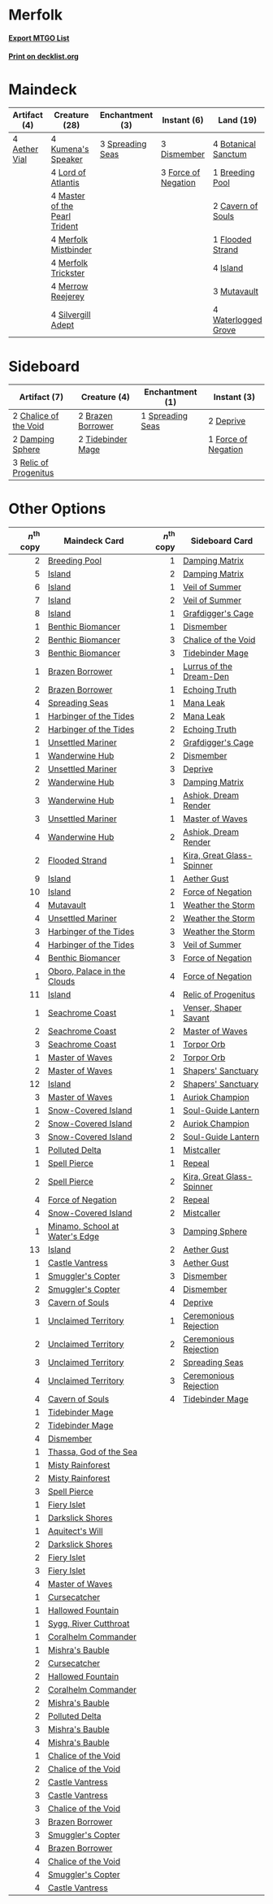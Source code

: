 # Merfolk

#### [Export MTGO List](../collection/Merfolk/Merfolk.txt)
#### [Print on decklist.org](http://decklist.org/?deckmain=4%09Aether%20Vial%0A4%09Botanical%20Sanctum%0A1%09Breeding%20Pool%0A2%09Cavern%20of%20Souls%0A3%09Dismember%0A1%09Flooded%20Strand%0A3%09Force%20of%20Negation%0A4%09Island%0A4%09Kumena's%20Speaker%0A4%09Lord%20of%20Atlantis%0A4%09Master%20of%20the%20Pearl%20Trident%0A4%09Merfolk%20Mistbinder%0A4%09Merfolk%20Trickster%0A4%09Merrow%20Reejerey%0A3%09Mutavault%0A4%09Silvergill%20Adept%0A3%09Spreading%20Seas%0A4%09Waterlogged%20Grove&deckside=2%09Brazen%20Borrower%0A2%09Chalice%20of%20the%20Void%0A2%09Damping%20Sphere%0A2%09Deprive%0A1%09Force%20of%20Negation%0A3%09Relic%20of%20Progenitus%0A1%09Spreading%20Seas%0A2%09Tidebinder%20Mage)
# Maindeck

|                                     Artifact (4)                                      |                                             Creature (28)                                              |                                      Enchantment (3)                                      |                                         Instant (6)                                          |                                          Land (19)                                           |
|---------------------------------------------------------------------------------------|--------------------------------------------------------------------------------------------------------|-------------------------------------------------------------------------------------------|----------------------------------------------------------------------------------------------|----------------------------------------------------------------------------------------------|
|4 [Aether Vial](http://gatherer.wizards.com/Pages/Card/Details.aspx?multiverseid=48146)|4 [Kumena's Speaker](http://gatherer.wizards.com/Pages/Card/Details.aspx?multiverseid=435352)           |3 [Spreading Seas](http://gatherer.wizards.com/Pages/Card/Details.aspx?multiverseid=190405)|3 [Dismember](http://gatherer.wizards.com/Pages/Card/Details.aspx?multiverseid=382182)        |4 [Botanical Sanctum](http://gatherer.wizards.com/Pages/Card/Details.aspx?multiverseid=417817)|
|                                                                                       |4 [Lord of Atlantis](http://gatherer.wizards.com/Pages/Card/Details.aspx?multiverseid=707)              |                                                                                           |3 [Force of Negation](http://gatherer.wizards.com/Pages/Card/Details.aspx?multiverseid=464001)|1 [Breeding Pool](http://gatherer.wizards.com/Pages/Card/Details.aspx?multiverseid=97088)     |
|                                                                                       |4 [Master of the Pearl Trident](http://gatherer.wizards.com/Pages/Card/Details.aspx?multiverseid=438449)|                                                                                           |                                                                                              |2 [Cavern of Souls](http://gatherer.wizards.com/Pages/Card/Details.aspx?multiverseid=278058)  |
|                                                                                       |4 [Merfolk Mistbinder](http://gatherer.wizards.com/Pages/Card/Details.aspx?multiverseid=439823)         |                                                                                           |                                                                                              |1 [Flooded Strand](http://gatherer.wizards.com/Pages/Card/Details.aspx?multiverseid=405098)   |
|                                                                                       |4 [Merfolk Trickster](http://gatherer.wizards.com/Pages/Card/Details.aspx?multiverseid=442944)          |                                                                                           |                                                                                              |4 [Island](http://gatherer.wizards.com/Pages/Card/Details.aspx?multiverseid=439857)           |
|                                                                                       |4 [Merrow Reejerey](http://gatherer.wizards.com/Pages/Card/Details.aspx?multiverseid=438453)            |                                                                                           |                                                                                              |3 [Mutavault](http://gatherer.wizards.com/Pages/Card/Details.aspx?multiverseid=370733)        |
|                                                                                       |4 [Silvergill Adept](http://gatherer.wizards.com/Pages/Card/Details.aspx?multiverseid=139682)           |                                                                                           |                                                                                              |4 [Waterlogged Grove](http://gatherer.wizards.com/Pages/Card/Details.aspx?multiverseid=464198)|


# Sideboard

|                                          Artifact (7)                                          |                                        Creature (4)                                        |                                      Enchantment (1)                                      |                                         Instant (3)                                          |
|------------------------------------------------------------------------------------------------|--------------------------------------------------------------------------------------------|-------------------------------------------------------------------------------------------|----------------------------------------------------------------------------------------------|
|2 [Chalice of the Void](http://gatherer.wizards.com/Pages/Card/Details.aspx?multiverseid=442211)|2 [Brazen Borrower](http://gatherer.wizards.com/Pages/Card/Details.aspx?multiverseid=473001)|1 [Spreading Seas](http://gatherer.wizards.com/Pages/Card/Details.aspx?multiverseid=190405)|2 [Deprive](http://gatherer.wizards.com/Pages/Card/Details.aspx?multiverseid=193519)          |
|2 [Damping Sphere](http://gatherer.wizards.com/Pages/Card/Details.aspx?multiverseid=443101)     |2 [Tidebinder Mage](http://gatherer.wizards.com/Pages/Card/Details.aspx?multiverseid=438462)|                                                                                           |1 [Force of Negation](http://gatherer.wizards.com/Pages/Card/Details.aspx?multiverseid=464001)|
|3 [Relic of Progenitus](http://gatherer.wizards.com/Pages/Card/Details.aspx?multiverseid=174824)|                                                                                            |                                                                                           |                                                                                              |


# Other Options

|*n*<sup>th</sup> copy|                                             Maindeck Card                                              |*n*<sup>th</sup> copy|                                          Sideboard Card                                           |
|--------------------:|--------------------------------------------------------------------------------------------------------|--------------------:|---------------------------------------------------------------------------------------------------|
|                    2|[Breeding Pool](http://gatherer.wizards.com/Pages/Card/Details.aspx?multiverseid=97088)                 |                    1|[Damping Matrix](http://gatherer.wizards.com/Pages/Card/Details.aspx?multiverseid=426043)          |
|                    5|[Island](http://gatherer.wizards.com/Pages/Card/Details.aspx?multiverseid=439857)                       |                    2|[Damping Matrix](http://gatherer.wizards.com/Pages/Card/Details.aspx?multiverseid=426043)          |
|                    6|[Island](http://gatherer.wizards.com/Pages/Card/Details.aspx?multiverseid=439857)                       |                    1|[Veil of Summer](http://gatherer.wizards.com/Pages/Card/Details.aspx?multiverseid=466952)          |
|                    7|[Island](http://gatherer.wizards.com/Pages/Card/Details.aspx?multiverseid=439857)                       |                    2|[Veil of Summer](http://gatherer.wizards.com/Pages/Card/Details.aspx?multiverseid=466952)          |
|                    8|[Island](http://gatherer.wizards.com/Pages/Card/Details.aspx?multiverseid=439857)                       |                    1|[Grafdigger's Cage](http://gatherer.wizards.com/Pages/Card/Details.aspx?multiverseid=278452)       |
|                    1|[Benthic Biomancer](http://gatherer.wizards.com/Pages/Card/Details.aspx?multiverseid=457176)            |                    1|[Dismember](http://gatherer.wizards.com/Pages/Card/Details.aspx?multiverseid=382182)               |
|                    2|[Benthic Biomancer](http://gatherer.wizards.com/Pages/Card/Details.aspx?multiverseid=457176)            |                    3|[Chalice of the Void](http://gatherer.wizards.com/Pages/Card/Details.aspx?multiverseid=442211)     |
|                    3|[Benthic Biomancer](http://gatherer.wizards.com/Pages/Card/Details.aspx?multiverseid=457176)            |                    3|[Tidebinder Mage](http://gatherer.wizards.com/Pages/Card/Details.aspx?multiverseid=438462)         |
|                    1|[Brazen Borrower](http://gatherer.wizards.com/Pages/Card/Details.aspx?multiverseid=473001)              |                    1|[Lurrus of the Dream-Den](http://gatherer.wizards.com/Pages/Card/Details.aspx?multiverseid=479746) |
|                    2|[Brazen Borrower](http://gatherer.wizards.com/Pages/Card/Details.aspx?multiverseid=473001)              |                    1|[Echoing Truth](http://gatherer.wizards.com/Pages/Card/Details.aspx?multiverseid=405212)           |
|                    4|[Spreading Seas](http://gatherer.wizards.com/Pages/Card/Details.aspx?multiverseid=190405)               |                    1|[Mana Leak](http://gatherer.wizards.com/Pages/Card/Details.aspx?multiverseid=45242)                |
|                    1|[Harbinger of the Tides](http://gatherer.wizards.com/Pages/Card/Details.aspx?multiverseid=433017)       |                    2|[Mana Leak](http://gatherer.wizards.com/Pages/Card/Details.aspx?multiverseid=45242)                |
|                    2|[Harbinger of the Tides](http://gatherer.wizards.com/Pages/Card/Details.aspx?multiverseid=433017)       |                    2|[Echoing Truth](http://gatherer.wizards.com/Pages/Card/Details.aspx?multiverseid=405212)           |
|                    1|[Unsettled Mariner](http://gatherer.wizards.com/Pages/Card/Details.aspx?multiverseid=464165)            |                    2|[Grafdigger's Cage](http://gatherer.wizards.com/Pages/Card/Details.aspx?multiverseid=278452)       |
|                    1|[Wanderwine Hub](http://gatherer.wizards.com/Pages/Card/Details.aspx?multiverseid=153456)               |                    2|[Dismember](http://gatherer.wizards.com/Pages/Card/Details.aspx?multiverseid=382182)               |
|                    2|[Unsettled Mariner](http://gatherer.wizards.com/Pages/Card/Details.aspx?multiverseid=464165)            |                    3|[Deprive](http://gatherer.wizards.com/Pages/Card/Details.aspx?multiverseid=193519)                 |
|                    2|[Wanderwine Hub](http://gatherer.wizards.com/Pages/Card/Details.aspx?multiverseid=153456)               |                    3|[Damping Matrix](http://gatherer.wizards.com/Pages/Card/Details.aspx?multiverseid=426043)          |
|                    3|[Wanderwine Hub](http://gatherer.wizards.com/Pages/Card/Details.aspx?multiverseid=153456)               |                    1|[Ashiok, Dream Render](http://gatherer.wizards.com/Pages/Card/Details.aspx?multiverseid=461155)    |
|                    3|[Unsettled Mariner](http://gatherer.wizards.com/Pages/Card/Details.aspx?multiverseid=464165)            |                    1|[Master of Waves](http://gatherer.wizards.com/Pages/Card/Details.aspx?multiverseid=438441)         |
|                    4|[Wanderwine Hub](http://gatherer.wizards.com/Pages/Card/Details.aspx?multiverseid=153456)               |                    2|[Ashiok, Dream Render](http://gatherer.wizards.com/Pages/Card/Details.aspx?multiverseid=461155)    |
|                    2|[Flooded Strand](http://gatherer.wizards.com/Pages/Card/Details.aspx?multiverseid=405098)               |                    1|[Kira, Great Glass-Spinner](http://gatherer.wizards.com/Pages/Card/Details.aspx?multiverseid=74445)|
|                    9|[Island](http://gatherer.wizards.com/Pages/Card/Details.aspx?multiverseid=439857)                       |                    1|[Aether Gust](http://gatherer.wizards.com/Pages/Card/Details.aspx?multiverseid=466796)             |
|                   10|[Island](http://gatherer.wizards.com/Pages/Card/Details.aspx?multiverseid=439857)                       |                    2|[Force of Negation](http://gatherer.wizards.com/Pages/Card/Details.aspx?multiverseid=464001)       |
|                    4|[Mutavault](http://gatherer.wizards.com/Pages/Card/Details.aspx?multiverseid=370733)                    |                    1|[Weather the Storm](http://gatherer.wizards.com/Pages/Card/Details.aspx?multiverseid=464140)       |
|                    4|[Unsettled Mariner](http://gatherer.wizards.com/Pages/Card/Details.aspx?multiverseid=464165)            |                    2|[Weather the Storm](http://gatherer.wizards.com/Pages/Card/Details.aspx?multiverseid=464140)       |
|                    3|[Harbinger of the Tides](http://gatherer.wizards.com/Pages/Card/Details.aspx?multiverseid=433017)       |                    3|[Weather the Storm](http://gatherer.wizards.com/Pages/Card/Details.aspx?multiverseid=464140)       |
|                    4|[Harbinger of the Tides](http://gatherer.wizards.com/Pages/Card/Details.aspx?multiverseid=433017)       |                    3|[Veil of Summer](http://gatherer.wizards.com/Pages/Card/Details.aspx?multiverseid=466952)          |
|                    4|[Benthic Biomancer](http://gatherer.wizards.com/Pages/Card/Details.aspx?multiverseid=457176)            |                    3|[Force of Negation](http://gatherer.wizards.com/Pages/Card/Details.aspx?multiverseid=464001)       |
|                    1|[Oboro, Palace in the Clouds](http://gatherer.wizards.com/Pages/Card/Details.aspx?multiverseid=74206)   |                    4|[Force of Negation](http://gatherer.wizards.com/Pages/Card/Details.aspx?multiverseid=464001)       |
|                   11|[Island](http://gatherer.wizards.com/Pages/Card/Details.aspx?multiverseid=439857)                       |                    4|[Relic of Progenitus](http://gatherer.wizards.com/Pages/Card/Details.aspx?multiverseid=174824)     |
|                    1|[Seachrome Coast](http://gatherer.wizards.com/Pages/Card/Details.aspx?multiverseid=209399)              |                    1|[Venser, Shaper Savant](http://gatherer.wizards.com/Pages/Card/Details.aspx?multiverseid=136209)   |
|                    2|[Seachrome Coast](http://gatherer.wizards.com/Pages/Card/Details.aspx?multiverseid=209399)              |                    2|[Master of Waves](http://gatherer.wizards.com/Pages/Card/Details.aspx?multiverseid=438441)         |
|                    3|[Seachrome Coast](http://gatherer.wizards.com/Pages/Card/Details.aspx?multiverseid=209399)              |                    1|[Torpor Orb](http://gatherer.wizards.com/Pages/Card/Details.aspx?multiverseid=233069)              |
|                    1|[Master of Waves](http://gatherer.wizards.com/Pages/Card/Details.aspx?multiverseid=438441)              |                    2|[Torpor Orb](http://gatherer.wizards.com/Pages/Card/Details.aspx?multiverseid=233069)              |
|                    2|[Master of Waves](http://gatherer.wizards.com/Pages/Card/Details.aspx?multiverseid=438441)              |                    1|[Shapers' Sanctuary](http://gatherer.wizards.com/Pages/Card/Details.aspx?multiverseid=435362)      |
|                   12|[Island](http://gatherer.wizards.com/Pages/Card/Details.aspx?multiverseid=439857)                       |                    2|[Shapers' Sanctuary](http://gatherer.wizards.com/Pages/Card/Details.aspx?multiverseid=435362)      |
|                    3|[Master of Waves](http://gatherer.wizards.com/Pages/Card/Details.aspx?multiverseid=438441)              |                    1|[Auriok Champion](http://gatherer.wizards.com/Pages/Card/Details.aspx?multiverseid=72921)          |
|                    1|[Snow-Covered Island](http://gatherer.wizards.com/Pages/Card/Details.aspx?multiverseid=121130)          |                    1|[Soul-Guide Lantern](http://gatherer.wizards.com/Pages/Card/Details.aspx?multiverseid=476488)      |
|                    2|[Snow-Covered Island](http://gatherer.wizards.com/Pages/Card/Details.aspx?multiverseid=121130)          |                    2|[Auriok Champion](http://gatherer.wizards.com/Pages/Card/Details.aspx?multiverseid=72921)          |
|                    3|[Snow-Covered Island](http://gatherer.wizards.com/Pages/Card/Details.aspx?multiverseid=121130)          |                    2|[Soul-Guide Lantern](http://gatherer.wizards.com/Pages/Card/Details.aspx?multiverseid=476488)      |
|                    1|[Polluted Delta](http://gatherer.wizards.com/Pages/Card/Details.aspx?multiverseid=405104)               |                    1|[Mistcaller](http://gatherer.wizards.com/Pages/Card/Details.aspx?multiverseid=447198)              |
|                    1|[Spell Pierce](http://gatherer.wizards.com/Pages/Card/Details.aspx?multiverseid=425876)                 |                    1|[Repeal](http://gatherer.wizards.com/Pages/Card/Details.aspx?multiverseid=405357)                  |
|                    2|[Spell Pierce](http://gatherer.wizards.com/Pages/Card/Details.aspx?multiverseid=425876)                 |                    2|[Kira, Great Glass-Spinner](http://gatherer.wizards.com/Pages/Card/Details.aspx?multiverseid=74445)|
|                    4|[Force of Negation](http://gatherer.wizards.com/Pages/Card/Details.aspx?multiverseid=464001)            |                    2|[Repeal](http://gatherer.wizards.com/Pages/Card/Details.aspx?multiverseid=405357)                  |
|                    4|[Snow-Covered Island](http://gatherer.wizards.com/Pages/Card/Details.aspx?multiverseid=121130)          |                    2|[Mistcaller](http://gatherer.wizards.com/Pages/Card/Details.aspx?multiverseid=447198)              |
|                    1|[Minamo, School at Water's Edge](http://gatherer.wizards.com/Pages/Card/Details.aspx?multiverseid=79179)|                    3|[Damping Sphere](http://gatherer.wizards.com/Pages/Card/Details.aspx?multiverseid=443101)          |
|                   13|[Island](http://gatherer.wizards.com/Pages/Card/Details.aspx?multiverseid=439857)                       |                    2|[Aether Gust](http://gatherer.wizards.com/Pages/Card/Details.aspx?multiverseid=466796)             |
|                    1|[Castle Vantress](http://gatherer.wizards.com/Pages/Card/Details.aspx?multiverseid=473204)              |                    3|[Aether Gust](http://gatherer.wizards.com/Pages/Card/Details.aspx?multiverseid=466796)             |
|                    1|[Smuggler's Copter](http://gatherer.wizards.com/Pages/Card/Details.aspx?multiverseid=417808)            |                    3|[Dismember](http://gatherer.wizards.com/Pages/Card/Details.aspx?multiverseid=382182)               |
|                    2|[Smuggler's Copter](http://gatherer.wizards.com/Pages/Card/Details.aspx?multiverseid=417808)            |                    4|[Dismember](http://gatherer.wizards.com/Pages/Card/Details.aspx?multiverseid=382182)               |
|                    3|[Cavern of Souls](http://gatherer.wizards.com/Pages/Card/Details.aspx?multiverseid=278058)              |                    4|[Deprive](http://gatherer.wizards.com/Pages/Card/Details.aspx?multiverseid=193519)                 |
|                    1|[Unclaimed Territory](http://gatherer.wizards.com/Pages/Card/Details.aspx?multiverseid=435419)          |                    1|[Ceremonious Rejection](http://gatherer.wizards.com/Pages/Card/Details.aspx?multiverseid=417613)   |
|                    2|[Unclaimed Territory](http://gatherer.wizards.com/Pages/Card/Details.aspx?multiverseid=435419)          |                    2|[Ceremonious Rejection](http://gatherer.wizards.com/Pages/Card/Details.aspx?multiverseid=417613)   |
|                    3|[Unclaimed Territory](http://gatherer.wizards.com/Pages/Card/Details.aspx?multiverseid=435419)          |                    2|[Spreading Seas](http://gatherer.wizards.com/Pages/Card/Details.aspx?multiverseid=190405)          |
|                    4|[Unclaimed Territory](http://gatherer.wizards.com/Pages/Card/Details.aspx?multiverseid=435419)          |                    3|[Ceremonious Rejection](http://gatherer.wizards.com/Pages/Card/Details.aspx?multiverseid=417613)   |
|                    4|[Cavern of Souls](http://gatherer.wizards.com/Pages/Card/Details.aspx?multiverseid=278058)              |                    4|[Tidebinder Mage](http://gatherer.wizards.com/Pages/Card/Details.aspx?multiverseid=438462)         |
|                    1|[Tidebinder Mage](http://gatherer.wizards.com/Pages/Card/Details.aspx?multiverseid=438462)              |                     |                                                                                                   |
|                    2|[Tidebinder Mage](http://gatherer.wizards.com/Pages/Card/Details.aspx?multiverseid=438462)              |                     |                                                                                                   |
|                    4|[Dismember](http://gatherer.wizards.com/Pages/Card/Details.aspx?multiverseid=382182)                    |                     |                                                                                                   |
|                    1|[Thassa, God of the Sea](http://gatherer.wizards.com/Pages/Card/Details.aspx?multiverseid=373535)       |                     |                                                                                                   |
|                    1|[Misty Rainforest](http://gatherer.wizards.com/Pages/Card/Details.aspx?multiverseid=405102)             |                     |                                                                                                   |
|                    2|[Misty Rainforest](http://gatherer.wizards.com/Pages/Card/Details.aspx?multiverseid=405102)             |                     |                                                                                                   |
|                    3|[Spell Pierce](http://gatherer.wizards.com/Pages/Card/Details.aspx?multiverseid=425876)                 |                     |                                                                                                   |
|                    1|[Fiery Islet](http://gatherer.wizards.com/Pages/Card/Details.aspx?multiverseid=464187)                  |                     |                                                                                                   |
|                    1|[Darkslick Shores](http://gatherer.wizards.com/Pages/Card/Details.aspx?multiverseid=209400)             |                     |                                                                                                   |
|                    1|[Aquitect's Will](http://gatherer.wizards.com/Pages/Card/Details.aspx?multiverseid=438442)              |                     |                                                                                                   |
|                    2|[Darkslick Shores](http://gatherer.wizards.com/Pages/Card/Details.aspx?multiverseid=209400)             |                     |                                                                                                   |
|                    2|[Fiery Islet](http://gatherer.wizards.com/Pages/Card/Details.aspx?multiverseid=464187)                  |                     |                                                                                                   |
|                    3|[Fiery Islet](http://gatherer.wizards.com/Pages/Card/Details.aspx?multiverseid=464187)                  |                     |                                                                                                   |
|                    4|[Master of Waves](http://gatherer.wizards.com/Pages/Card/Details.aspx?multiverseid=438441)              |                     |                                                                                                   |
|                    1|[Cursecatcher](http://gatherer.wizards.com/Pages/Card/Details.aspx?multiverseid=442042)                 |                     |                                                                                                   |
|                    1|[Hallowed Fountain](http://gatherer.wizards.com/Pages/Card/Details.aspx?multiverseid=97071)             |                     |                                                                                                   |
|                    1|[Sygg, River Cutthroat](http://gatherer.wizards.com/Pages/Card/Details.aspx?multiverseid=147377)        |                     |                                                                                                   |
|                    1|[Coralhelm Commander](http://gatherer.wizards.com/Pages/Card/Details.aspx?multiverseid=193651)          |                     |                                                                                                   |
|                    1|[Mishra's Bauble](http://gatherer.wizards.com/Pages/Card/Details.aspx?multiverseid=122122)              |                     |                                                                                                   |
|                    2|[Cursecatcher](http://gatherer.wizards.com/Pages/Card/Details.aspx?multiverseid=442042)                 |                     |                                                                                                   |
|                    2|[Hallowed Fountain](http://gatherer.wizards.com/Pages/Card/Details.aspx?multiverseid=97071)             |                     |                                                                                                   |
|                    2|[Coralhelm Commander](http://gatherer.wizards.com/Pages/Card/Details.aspx?multiverseid=193651)          |                     |                                                                                                   |
|                    2|[Mishra's Bauble](http://gatherer.wizards.com/Pages/Card/Details.aspx?multiverseid=122122)              |                     |                                                                                                   |
|                    2|[Polluted Delta](http://gatherer.wizards.com/Pages/Card/Details.aspx?multiverseid=405104)               |                     |                                                                                                   |
|                    3|[Mishra's Bauble](http://gatherer.wizards.com/Pages/Card/Details.aspx?multiverseid=122122)              |                     |                                                                                                   |
|                    4|[Mishra's Bauble](http://gatherer.wizards.com/Pages/Card/Details.aspx?multiverseid=122122)              |                     |                                                                                                   |
|                    1|[Chalice of the Void](http://gatherer.wizards.com/Pages/Card/Details.aspx?multiverseid=442211)          |                     |                                                                                                   |
|                    2|[Chalice of the Void](http://gatherer.wizards.com/Pages/Card/Details.aspx?multiverseid=442211)          |                     |                                                                                                   |
|                    2|[Castle Vantress](http://gatherer.wizards.com/Pages/Card/Details.aspx?multiverseid=473204)              |                     |                                                                                                   |
|                    3|[Castle Vantress](http://gatherer.wizards.com/Pages/Card/Details.aspx?multiverseid=473204)              |                     |                                                                                                   |
|                    3|[Chalice of the Void](http://gatherer.wizards.com/Pages/Card/Details.aspx?multiverseid=442211)          |                     |                                                                                                   |
|                    3|[Brazen Borrower](http://gatherer.wizards.com/Pages/Card/Details.aspx?multiverseid=473001)              |                     |                                                                                                   |
|                    3|[Smuggler's Copter](http://gatherer.wizards.com/Pages/Card/Details.aspx?multiverseid=417808)            |                     |                                                                                                   |
|                    4|[Brazen Borrower](http://gatherer.wizards.com/Pages/Card/Details.aspx?multiverseid=473001)              |                     |                                                                                                   |
|                    4|[Chalice of the Void](http://gatherer.wizards.com/Pages/Card/Details.aspx?multiverseid=442211)          |                     |                                                                                                   |
|                    4|[Smuggler's Copter](http://gatherer.wizards.com/Pages/Card/Details.aspx?multiverseid=417808)            |                     |                                                                                                   |
|                    4|[Castle Vantress](http://gatherer.wizards.com/Pages/Card/Details.aspx?multiverseid=473204)              |                     |                                                                                                   |

